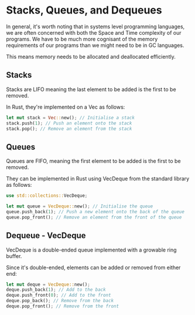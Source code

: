 # Stacks, Queues, and Dequeues

In general, it's worth noting that in systems level programming languages, we are often concerned with both the
Space and Time complexity of our programs. We have to be much more cognisant of the memory requirements of our programs 
than we might need to be in GC languages.

This means memory needs to be allocated and deallocated efficiently.

## Stacks
Stacks are LIFO meaning the last element to be added is the first to be removed.

In Rust, they're implemented on a Vec as follows:

```Rust
let mut stack = Vec::new(); // Initialise a stack
stack.push(1); // Push an element onto the stack
stack.pop(); // Remove an element from the stack
```

## Queues
Queues are FIFO, meaning the first element to be added is the first to be removed.

They can be implemented in Rust using VecDeque from the standard library as follows:

```Rust
use std::collections::VecDeque;

let mut queue = VecDeque::new(); // Initialise the queue
queue.push_back(1); // Push a new element onto the back of the queue
queue.pop_front(); // Remove an element from the front of the queue
```

## Dequeue - VecDeque
VecDeque is a double-ended queue implemented with a growable ring buffer.

Since it's double-ended, elements can be added or removed from either end:

```Rust 
let mut deque = VecDeque::new();
deque.push_back(1); // Add to the back
deque.push_front(0); // Add to the front
deque.pop_back(); // Remove from the back
deque.pop_front(); // Remove from the front
```
